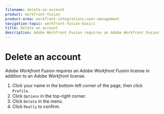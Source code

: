 ```yaml
---
filename: delete-an-account
product: workfront-fusion
product-area: workfront-integrations;user-management
navigation-topic: workfront-fusion-basics
title: Delete an account
description: Adobe Workfront Fusion requires an Adobe Workfront Fusion license in addition to an Adobe Workfront license.
---
```


# Delete an account

*Adobe Workfront Fusion* requires an *Adobe Workfront Fusion* license in addition to an *Adobe Workfront* license.

1. Click your name in the bottom-left corner of the page, then click `Profile`.
1. Click `Options` in the top-right corner.
1. Click `Delete` in the menu.
1. Click `Really` to confirm.

